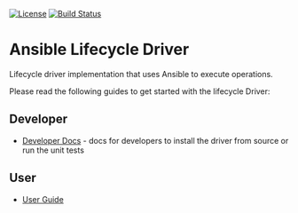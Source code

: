 [![License](https://img.shields.io/badge/License-Apache%202.0-blue.svg)](https://opensource.org/licenses/Apache-2.0)
[![Build Status](https://travis-ci.com/IBM/ansible-lifecycle-driver.svg?branch=main)](https://travis-ci.com/IBM/ansible-lifecycle-driver)

# Ansible Lifecycle Driver
Lifecycle driver implementation that uses Ansible to execute operations.

Please read the following guides to get started with the lifecycle Driver:

## Developer

- [Developer Docs](./developer_docs/index.md) - docs for developers to install the driver from source or run the unit tests

## User

- [User Guide](./docs/index.md)
